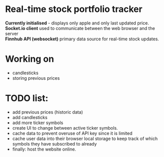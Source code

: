 # Real-time stock portfolio tracker
**Currently initialised** - displays only apple and only last updated price.  
**Socket.io client** used to communicate between the web browser and the server  
**Finnhub API (websocket)** primary data source for real-time stock updates.  

# Working on
- candlesticks
- storing previous prices

  
# TODO list:
- add previous prices (historic data)
- add candlesticks
- add more ticker symbols
- create UI to change between active ticker symbols.
- cache data to prevent overuse of API key since it is limited
- cache user data into their browser local storage to keep track of which symbols they have subscribed to already
- finally: host the website online.

